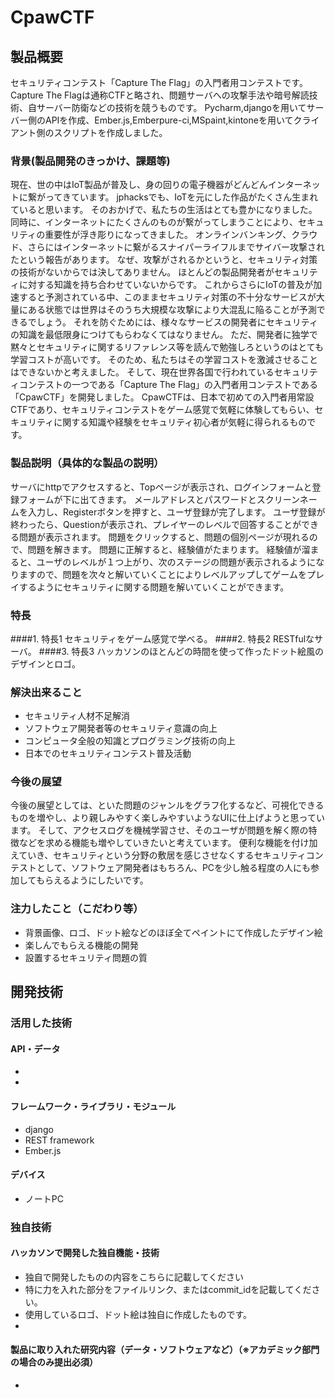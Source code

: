 # CpawCTF

## 製品概要
セキュリティコンテスト「Capture The Flag」の入門者用コンテストです。
Capture The Flagは通称CTFと略され、問題サーバへの攻撃手法や暗号解読技術、自サーバー防衛などの技術を競うものです。
Pycharm,djangoを用いてサーバー側のAPIを作成、Ember.js,Emberpure-ci,MSpaint,kintoneを用いてクライアント側のスクリプトを作成しました。

### 背景(製品開発のきっかけ、課題等)
現在、世の中はIoT製品が普及し、身の回りの電子機器がどんどんインターネットに繋がってきています。
jphacksでも、IoTを元にした作品がたくさん生まれていると思います。
そのおかげで、私たちの生活はとても豊かになりました。
同時に、インターネットにたくさんのものが繋がってしまうことにより、セキュリティの重要性が浮き彫りになってきました。
オンラインバンキング、クラウド、さらにはインターネットに繋がるスナイパーライフルまでサイバー攻撃されたという報告があります。
なぜ、攻撃がされるかというと、セキュリティ対策の技術がないからでは決してありません。
ほとんどの製品開発者がセキュリティに対する知識を持ち合わせていないからです。
これからさらにIoTの普及が加速すると予測されている中、このままセキュリティ対策の不十分なサービスが大量にある状態では世界はそのうち大規模な攻撃により大混乱に陥ることが予測できるでしょう。
それを防ぐためには、様々なサービスの開発者にセキュリティの知識を最低限身につけてもらわなくてはなりません。
ただ、開発者に独学で黙々とセキュリティに関するリファレンス等を読んで勉強しろというのはとても学習コストが高いです。
そのため、私たちはその学習コストを激減させることはできないかと考えました。
そして、現在世界各国で行われているセキュリティコンテストの一つである「Capture The Flag」の入門者用コンテストである「CpawCTF」を開発しました。
CpawCTFは、日本で初めての入門者用常設CTFであり、セキュリティコンテストをゲーム感覚で気軽に体験してもらい、セキュリティに関する知識や経験をセキュリティ初心者が気軽に得られるものです。

### 製品説明（具体的な製品の説明）
サーバにhttpでアクセスすると、Topページが表示され、ログインフォームと登録フォームが下に出てきます。
メールアドレスとパスワードとスクリーンネームを入力し、Registerボタンを押すと、ユーザ登録が完了します。
ユーザ登録が終わったら、Questionが表示され、プレイヤーのレベルで回答することができる問題が表示されます。
問題をクリックすると、問題の個別ページが現れるので、問題を解きます。
問題に正解すると、経験値がたまります。
経験値が溜まると、ユーザのレベルが１つ上がり、次のステージの問題が表示されるようになりますので、問題を次々と解いていくことによりレベルアップしてゲームをプレイするようにセキュリティに関する問題を解いていくことができます。

### 特長
####1. 特長1
セキュリティをゲーム感覚で学べる。
####2. 特長2
RESTfulなサーバ。
####3. 特長3
ハッカソンのほとんどの時間を使って作ったドット絵風のデザインとロゴ。

### 解決出来ること
* セキュリティ人材不足解消
* ソフトウェア開発者等のセキュリティ意識の向上
* コンピュータ全般の知識とプログラミング技術の向上
* 日本でのセキュリティコンテスト普及活動

### 今後の展望
今後の展望としては、といた問題のジャンルをグラフ化するなど、可視化できるものを増やし、より親しみやすく楽しみやすいようなUIに仕上げようと思っています。
そして、アクセスログを機械学習させ、そのユーザが問題を解く際の特徴などを求める機能も増やしていきたいと考えています。
便利な機能を付け加えていき、セキュリティという分野の敷居を感じさせなくするセキュリティコンテストとして、ソフトウェア開発者はもちろん、PCを少し触る程度の人にも参加してもらえるようにしたいです。

### 注力したこと（こだわり等）
* 背景画像、ロゴ、ドット絵などのほぼ全てペイントにて作成したデザイン絵
* 楽しんでもらえる機能の開発
* 設置するセキュリティ問題の質

## 開発技術
### 活用した技術
#### API・データ
* 
* 

#### フレームワーク・ライブラリ・モジュール
* django
* REST framework
* Ember.js

#### デバイス
* ノートPC

### 独自技術
#### ハッカソンで開発した独自機能・技術
* 独自で開発したものの内容をこちらに記載してください
* 特に力を入れた部分をファイルリンク、またはcommit_idを記載してください。
* 使用しているロゴ、ドット絵は独自に作成したものです。
* 
#### 製品に取り入れた研究内容（データ・ソフトウェアなど）（※アカデミック部門の場合のみ提出必須）
* 
